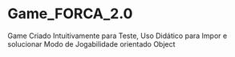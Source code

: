 # Game_FORCA_2.0
Game Criado Intuitivamente para Teste, Uso Didático para Impor e solucionar Modo de Jogabilidade orientado Object
